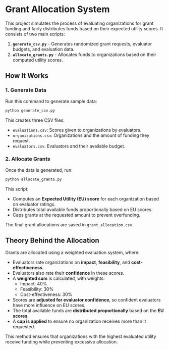 # Grant Allocation System

This project simulates the process of evaluating organizations for grant funding and fairly distributes funds based on their expected utility scores. It consists of two main scripts:

1. **`generate_csv.py`** - Generates randomized grant requests, evaluator budgets, and evaluation data.
2. **`allocate_grants.py`** - Allocates funds to organizations based on their computed utility scores.

## How It Works

### 1. Generate Data

Run this command to generate sample data:

```sh
python generate_csv.py
```

This creates three CSV files:

- `evaluations.csv`: Scores given to organizations by evaluators.
- `organizations.csv`: Organizations and the amount of funding they request.
- `evaluators.csv`: Evaluators and their available budget.

### 2. Allocate Grants

Once the data is generated, run:

```sh
python allocate_grants.py
```

This script:

- Computes an **Expected Utility (EU) score** for each organization based on evaluator ratings.
- Distributes total available funds proportionally based on EU scores.
- Caps grants at the requested amount to prevent overfunding.

The final grant allocations are saved in `grant_allocation.csv`.

## Theory Behind the Allocation

Grants are allocated using a weighted evaluation system, where:

- Evaluators rate organizations on **impact**, **feasibility**, and **cost-effectiveness**.
- Evaluators also rate their **confidence** in these scores.
- A **weighted sum** is calculated, with weights:
  - Impact: 40%
  - Feasibility: 30%
  - Cost-effectiveness: 30%
- Scores are **adjusted for evaluator confidence**, so confident evaluators have more influence on EU scores.
- The total available funds are **distributed proportionally** based on the **EU scores**.
- A **cap is applied** to ensure no organization receives more than it requested.

This method ensures that organizations with the highest evaluated utility receive funding while preventing excessive allocation.
